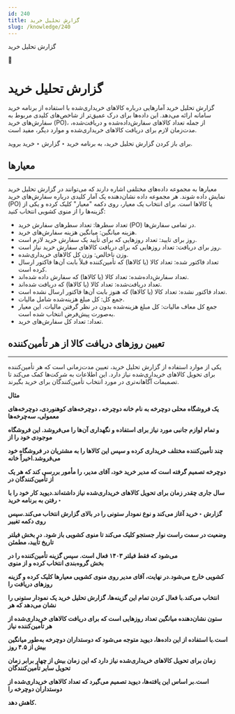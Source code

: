 ```yaml
---
id: 240
title: گزارش تحلیل خرید
slug: /knowledge/240
---
```



 

گزارش تحلیل خرید

 

 

📖

# گزارش تحلیل خرید

گزارش تحلیل خرید آمارهایی درباره کالاهای خریداری‌شده با استفاده از برنامه خرید سامانه ارائه می‌دهد. این داده‌ها برای درک عمیق‌تر از شاخص‌های کلیدی مربوط به سفارش‌های خرید (PO)، از جمله تعداد کالاهای سفارش‌داده‌شده و دریافت‌شده، مدت‌زمان لازم برای دریافت کالاهای خریداری‌شده و موارد دیگر، مفید است.

برای باز کردن گزارش تحلیل خرید، به برنامه خرید ‣ گزارش‌ ‣ خرید بروید.

## **معیارها**

---

معیارها به مجموعه داده‌های مختلفی اشاره دارند که می‌توانند در گزارش تحلیل خرید نمایش داده شوند. هر مجموعه داده نشان‌دهنده یک آمار کلیدی درباره سفارش‌های خرید (PO) یا کالاها است. برای انتخاب یک معیار، روی دکمه "معیار" کلیک کرده و یکی از گزینه‌ها را از منوی کشویی انتخاب کنید:

* تعداد سطرها: تعداد سطرهای سفارش خرید (PO) در تمامی سفارش‌ها.
* هزینه میانگین: میانگین هزینه سفارش‌های خرید.
* روز برای تایید: تعداد روزهایی که برای تأیید یک سفارش خرید لازم است.
* روز برای دریافت: تعداد روزهایی که برای دریافت کالاهای سفارش خرید نیاز است.
* وزن ناخالص: وزن کل کالاهای خریداری‌شده.
* تعداد فاکتور شده: تعداد کالا (یا کالاها) که تأمین‌کننده قبلاً بابت آن‌ها فاکتور ارسال کرده است.
* تعداد سفارش‌داده‌شده: تعداد کالا (یا کالاها) که سفارش داده شده‌اند.
* تعداد دریافت‌شده: تعداد کالا (یا کالاها) که دریافت شده‌اند.
* تعداد فاکتور نشده: تعداد کالا (یا کالاها) که هنوز بابت آن‌ها فاکتور ارسال نشده است.
* جمع کل: کل مبلغ هزینه‌شده شامل مالیات.
* جمع کل معاف مالیات: کل مبلغ هزینه‌شده بدون در نظر گرفتن مالیات. این معیار به‌صورت پیش‌فرض انتخاب شده است.
* تعداد: تعداد کل سفارش‌های خرید.

## **تعیین روزهای دریافت کالا از هر تأمین‌کننده**

---

یکی از موارد استفاده از گزارش تحلیل خرید، تعیین مدت‌زمانی است که هر تأمین‌کننده برای تحویل کالاهای خریداری‌شده نیاز دارد. این اطلاعات به شرکت‌ها کمک می‌کند تا تصمیمات آگاهانه‌تری در مورد انتخاب تأمین‌کنندگان برای خرید بگیرند.

**مثال**

**یک فروشگاه محلی دوچرخه به نام خانه دوچرخه ، دوچرخه‌های کوهنوردی، دوچرخه‌های معمولی، سه‌چرخه‌ها**

**و تمام لوازم جانبی مورد نیاز برای استفاده و نگهداری آن‌ها را می‌فروشد. این فروشگاه موجودی خود را از**

**چند تأمین‌کننده مختلف خریداری کرده و سپس این کالاها را به مشتریان در فروشگاه خود می‌فروشد.اخیراً خانه**

**دوچرخه تصمیم گرفته است که مدیر خرید خود، آقای مدیر، را مأمور بررسی کند که هر یک از تأمین‌کنندگان در**

**سال جاری چقدر زمان برای تحویل کالاهای خریداری‌شده نیاز داشته‌اند.دیوید کار خود را با رفتن به برنامه خرید ‣**

**گزارش‌ ‣ خرید آغاز می‌کند و نوع نمودار ستونی را در بالای گزارش انتخاب می‌کند.سپس روی دکمه تغییر**

**وضعیت در سمت راست نوار جستجو کلیک می‌کند تا منوی کشویی باز شود. در بخش فیلتر تاریخ تأیید، مطمئن**

**می‌شود که فقط فیلتر ۱۴۰۳ فعال است. سپس گزینه تأمین‌کننده را در بخش گروه‌بندی انتخاب کرده و از منوی**

**کشویی خارج می‌شود.در نهایت، آقای مدیر روی منوی کشویی معیارها کلیک کرده و گزینه روزهای دریافت را**

**انتخاب می‌کند.با فعال کردن تمام این گزینه‌ها، گزارش تحلیل خرید یک نمودار ستونی را نشان می‌دهد که هر**

**ستون نشان‌دهنده میانگین تعداد روزهایی است که برای دریافت کالاهای خریداری‌شده از هر تأمین‌کننده نیاز**

**است.با استفاده از این داده‌ها، دیوید متوجه می‌شود که دوستداران دوچرخه به‌طور میانگین بیش از ۴.۵ روز**

**زمان برای تحویل کالاهای خریداری‌شده نیاز دارد که این زمان بیش از چهار برابر زمان تحویل سایر تأمین‌کنندگان**

**است.بر اساس این یافته‌ها، دیوید تصمیم می‌گیرد که تعداد کالاهای خریداری‌شده از دوستداران دوچرخه را**

**کاهش دهد.**